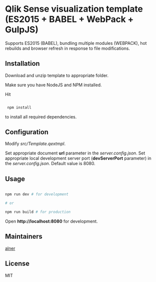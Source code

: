 # Qlik Sense visualization template (ES2015 + BABEL + WebPack + GulpJS)

Supports ES2015 (BABEL), bundling multiple modules (WEBPACK), hot rebuilds and browser refresh in response to file modifications.

## Installation

Download and unzip template to appropriate folder.

Make sure you have NodeJS and NPM installed.

Hit

```sh

 npm install

 ```
 to install all required dependencies.

## Configuration

Modify *src/Template.qextmpl*.

Set appropriate document **url** parameter in the *server.config.json*.
Set appropriate local development server port (**devServerPort** parameter) in the *server.config.json*. Default value is 8080.

## Usage

```sh

npm run dev # for development

# or

npm run build # for production

```

Open **http://localhost:8080** for development.

## Maintainers

[alner](https://github.com/alner)

## License

MIT